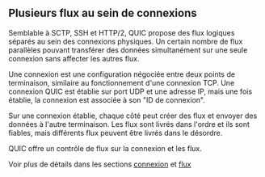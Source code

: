 ## ‎Plusieurs flux au sein de connexions

Semblable à SCTP, SSH et HTTP/2, QUIC propose des flux logiques séparés au sein des
connexions physiques. Un certain nombre de flux parallèles pouvant transférer des
données simultanément sur une seule connexion sans affecter les autres flux.

Une connexion est une configuration négociée entre deux points de terminaison,
similaire au fonctionnement d'une connexion TCP. Une connexion QUIC est établie sur
port UDP et une adresse IP, mais une fois établie, la connexion est associée à son
"ID de connexion".

Sur une connexion établie, chaque côté peut créer des flux et envoyer des données à
l'autre terminaison. Les flux sont livrés dans l'ordre et ils sont fiables, mais
différents flux peuvent être livrés dans le désordre.

QUIC offre un contrôle de flux sur la connexion et les flux.

Voir plus de détails dans les sections [connexion](quic-connections.md) et
[flux](quic-streams.md)
